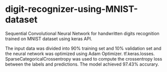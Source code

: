 # digit-recognizer-using-MNIST-dataset
Sequential Convolutional Neural Network for handwritten digits recognition trained on MNIST dataset using keras API.

The input data was divided into 90% training set and 10% validation set and the neural network was optimized using Adam Optimizer. 
tf.keras.losses. 
SparseCategoricalCrossentropy was used to compute the crossentropy loss between the labels and predictions.
The model achieved 97.43% accurary.
